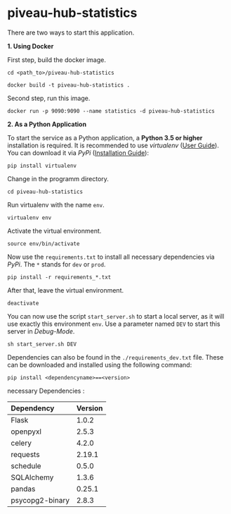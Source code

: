 piveau-hub-statistics
=====================

There are two ways to start this application. 

**1. Using Docker**

First step, build the docker image.

    cd <path_to>/piveau-hub-statistics
    
    docker build -t piveau-hub-statistics .
    
Second step, run this image.

    docker run -p 9090:9090 --name statistics -d piveau-hub-statistics
    

**2. As a Python Application**

To start the service as a Python application, a **Python 3.5 or higher** installation is required. 
It is recommended to use *virtualenv* ([User Guide](https://virtualenv.pypa.io/en/latest/userguide/)). 
You can download it via *PyPi* ([Installation Guide](https://virtualenv.pypa.io/en/latest/installation/)):

    pip install virtualenv
    
Change in the programm directory.

    cd piveau-hub-statistics
    
Run virtualenv with the name `env`.

    virtualenv env

Activate the virtual environment.

    source env/bin/activate
    
Now use the `requirements.txt` to install all necessary dependencies via _PyPi_.
The `*` stands for `dev` or `prod`.

    pip install -r requirements_*.txt
    
After that, leave the virtual environment.

    deactivate
    
You can now use the script `start_server.sh` to start a local server, 
as it will use exactly this environment `env`. Use a parameter named `DEV` 
to start this server in _Debug-Mode_. 

    sh start_server.sh DEV 

Dependencies can also be found in the `./requirements_dev.txt` file.
These can be downloaded and installed using the following command: 

`pip install <dependencyname>==<version>`

necessary Dependencies :

| Dependency | Version |
| :--------- | :------ |
| Flask      | 1.0.2   |
| openpyxl   | 2.5.3   |
| celery     | 4.2.0   |
| requests   | 2.19.1  |
| schedule   | 0.5.0   |
| SQLAlchemy | 1.3.6   |
| pandas     | 0.25.1  |
| psycopg2-binary | 2.8.3|


